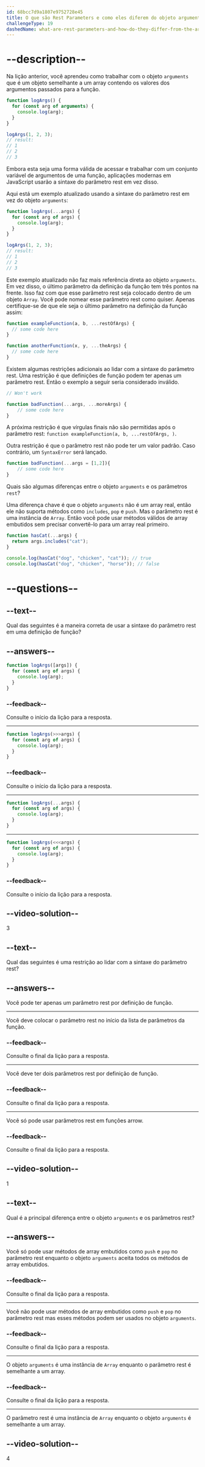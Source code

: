 ```yaml
---
id: 68bcc7d9a1807e9752728e45
title: O que são Rest Parameters e como eles diferem do objeto arguments?
challengeType: 19
dashedName: what-are-rest-parameters-and-how-do-they-differ-from-the-arguments-object
---
```


# --description--

Na lição anterior, você aprendeu como trabalhar com o objeto `arguments` que é um objeto semelhante a um array contendo os valores dos argumentos passados para a função.

```js
function logArgs() {
  for (const arg of arguments) {
    console.log(arg);
  }
}

logArgs(1, 2, 3);
// result:
// 1
// 2
// 3
```

Embora esta seja uma forma válida de acessar e trabalhar com um conjunto variável de argumentos de uma função, aplicações modernas em JavaScript usarão a sintaxe do parâmetro rest em vez disso.

Aqui está um exemplo atualizado usando a sintaxe do parâmetro rest em vez do objeto `arguments`:

```js
function logArgs(...args) {
  for (const arg of args) {
    console.log(arg);
  }
}

logArgs(1, 2, 3);
// result:
// 1
// 2
// 3
```

Este exemplo atualizado não faz mais referência direta ao objeto `arguments`. Em vez disso, o último parâmetro da definição da função tem três pontos na frente. Isso faz com que esse parâmetro rest seja colocado dentro de um objeto `Array`. Você pode nomear esse parâmetro rest como quiser. Apenas certifique-se de que ele seja o último parâmetro na definição da função assim:

```js
function exampleFunction(a, b, ...restOfArgs) {
  // some code here
}

function anotherFunction(x, y, ...theArgs) {
  // some code here
}
```

Existem algumas restrições adicionais ao lidar com a sintaxe do parâmetro rest. Uma restrição é que definições de função podem ter apenas um parâmetro rest. Então o exemplo a seguir seria considerado inválido.

```js
// Won't work

function badFunction(...args, ...moreArgs) {
    // some code here
}
```

A próxima restrição é que vírgulas finais não são permitidas após o parâmetro rest: `function exampleFunction(a, b, ...restOfArgs, )`.

Outra restrição é que o parâmetro rest não pode ter um valor padrão. Caso contrário, um `SyntaxError` será lançado.

```js
function badFunction(...args = [1,2]){
    // some code here
}
```

Quais são algumas diferenças entre o objeto `arguments` e os parâmetros `rest`?

Uma diferença chave é que o objeto `arguments` não é um array real, então ele não suporta métodos como `includes`, `pop` e `push`. Mas o parâmetro rest é uma instância de `Array`. Então você pode usar métodos válidos de array embutidos sem precisar convertê-lo para um array real primeiro.

```js
function hasCat(...args) {
  return args.includes("cat");
}

console.log(hasCat("dog", "chicken", "cat")); // true
console.log(hasCat("dog", "chicken", "horse")); // false
```

# --questions--

## --text--

Qual das seguintes é a maneira correta de usar a sintaxe do parâmetro rest em uma definição de função?

## --answers--

```js
function logArgs([args]) {
  for (const arg of args) {
    console.log(arg);
  }
}
```

### --feedback--

Consulte o início da lição para a resposta.

---

```js
function logArgs(>>>args) {
  for (const arg of args) {
    console.log(arg);
  }
}
```

### --feedback--

Consulte o início da lição para a resposta.

---

```js
function logArgs(...args) {
  for (const arg of args) {
    console.log(arg);
  }
}
```

---

```js
function logArgs(<<<args) {
  for (const arg of args) {
    console.log(arg);
  }
}
```

### --feedback--

Consulte o início da lição para a resposta.

## --video-solution--

3

## --text--

Qual das seguintes é uma restrição ao lidar com a sintaxe do parâmetro rest?

## --answers--

Você pode ter apenas um parâmetro rest por definição de função.

---

Você deve colocar o parâmetro rest no início da lista de parâmetros da função.

### --feedback--

Consulte o final da lição para a resposta.

---

Você deve ter dois parâmetros rest por definição de função.

### --feedback--

Consulte o final da lição para a resposta.

---

Você só pode usar parâmetros rest em funções arrow.

### --feedback--

Consulte o final da lição para a resposta.

## --video-solution--

1

## --text--

Qual é a principal diferença entre o objeto `arguments` e os parâmetros rest?

## --answers--

Você só pode usar métodos de array embutidos como `push` e `pop` no parâmetro rest enquanto o objeto `arguments` aceita todos os métodos de array embutidos.

### --feedback--

Consulte o final da lição para a resposta.

---

Você não pode usar métodos de array embutidos como `push` e `pop` no parâmetro rest mas esses métodos podem ser usados no objeto `arguments`.

### --feedback--

Consulte o final da lição para a resposta.

---

O objeto `arguments` é uma instância de `Array` enquanto o parâmetro rest é semelhante a um array.

### --feedback--

Consulte o final da lição para a resposta.

---

O parâmetro rest é uma instância de `Array` enquanto o objeto `arguments` é semelhante a um array.

## --video-solution--

4
